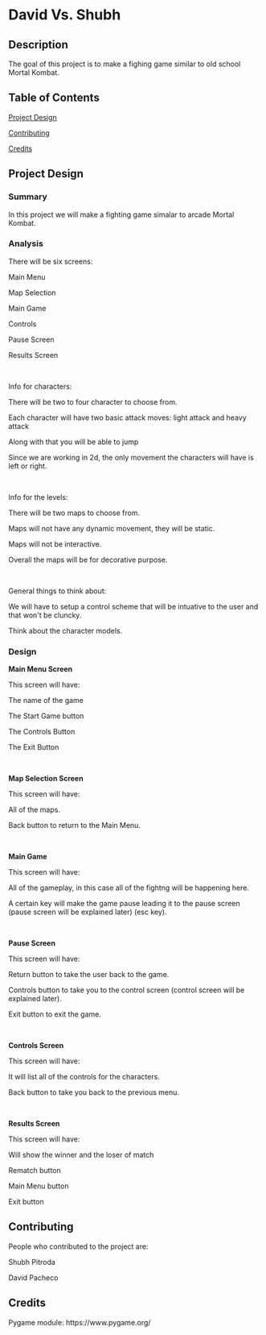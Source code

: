<!--
[![Work in Repl.it](https://classroom.github.com/assets/work-in-replit-14baed9a392b3a25080506f3b7b6d57f295ec2978f6f33ec97e36a161684cbe9.svg)](https://classroom.github.com/online_ide?assignment_repo_id=284116&assignment_repo_type=GroupAssignmentRepo)
-->

<h1>David Vs. Shubh</h1>

<h2 name="description">Description</h2>
<p> The goal of this project is to make a fighing game similar to old school Mortal Kombat.</p>

<h2>Table of Contents</h2>
<p><a href="#project_design">Project Design</a></p>
<p><a href="#contributing">Contributing</a></p>
<p><a href="#credits">Credits</a></p>

<h2 name="project_design">Project Design</h2>
<h3>Summary</h3>
<p>In this project we will make a fighting game simalar to arcade Mortal Kombat.</p>

<h3>Analysis</h3>
<p>There will be six screens:</p>
<p>Main Menu</p>
<p>Map Selection</p>
<p>Main Game</p>
<p>Controls</p>
<p>Pause Screen</p>
<p>Results Screen</p>

<br>

<p>Info for characters:</p>
<p>There will be two to four character to choose from.</p>
<p>Each character will have two basic attack moves: light attack and heavy attack</p>
<p>Along with that you will be able to jump</p>
<p>Since we are working in 2d, the only movement the characters will have is left or right.</p>

<br>

<p>Info for the levels:</p>
<p>There will be two maps to choose from.</p>
<p>Maps will not have any dynamic movement, they will be static.</p>
<p>Maps will not be interactive.</p>
<p>Overall the maps will be for decorative purpose.</p>

<br>

<p>General things to think about:</p>
<p>We will have to setup a control scheme that will be intuative to the user and that won't be cluncky.</p>
<p>Think about the character models.</p>

<h3>Design</h3>

<p><b>Main Menu Screen</b></p>
<p>This screen will have:</p>
<p>The name of the game</p>
<p>The Start Game button</p>
<p>The Controls Button</p>
<p>The Exit Button</p>

<br>

<p><b>Map Selection Screen</b></p>
<p>This screen will have:</p>
<p>All of the maps.</p>
<p>Back button to return to the Main Menu.</p>

<br>

<p><b>Main Game</b></p>
<p>This screen will have:</p>
<p>All of the gameplay, in this case all of the fightng will be happening here.</p>
<p>A certain key will make the game pause leading it to the pause screen (pause screen will be explained later) (esc key).</p>

<br>

<p><b>Pause Screen</b></p>
<p>This screen will have:</p>
<p>Return button to take the user back to the game.</p>
<p>Controls button to take you to the control screen (control screen will be explained later).</p>
<p>Exit button to exit the game.</p>

<br>

<p><b>Controls Screen</b></p>
<p>This screen will have:</p>
<p>It will list all of the controls for the characters.</p>
<p>Back button to take you back to the previous menu.</p>

<br>

<p><b>Results Screen</b></p>
<p>This screen will have:</p>
<p>Will show the winner and the loser of match</p>
<p>Rematch button</p>
<p>Main Menu button</p>
<p>Exit button</p>

<h2 name="contributing">Contributing</h2>
<p>People who contributed to the project are:</p>
<p>Shubh Pitroda</p>
<p>David Pacheco</p>

<h2 name="credits">Credits</h2>
<p>Pygame module: https://www.pygame.org/</p>





